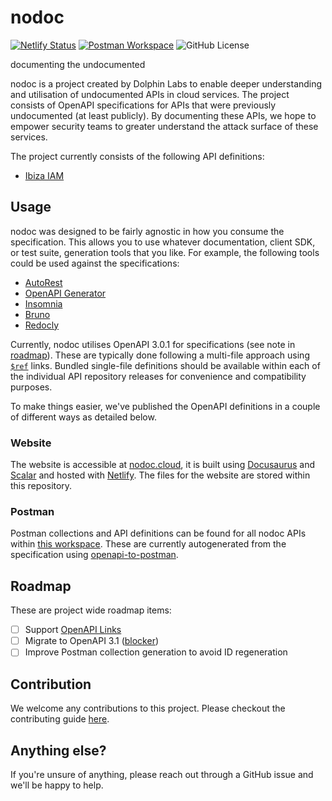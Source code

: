 # nodoc

[![Netlify Status](https://api.netlify.com/api/v1/badges/e8bdbd46-256f-4d97-a34c-775929adfbac/deploy-status)](https://app.netlify.com/sites/nodoc/deploys)
[![Postman Workspace](https://img.shields.io/badge/postman-dolphinlabs-ef5b25?logo=postman&logoColor=white)](https://www.postman.com/dolphinlabs/workspace/nodoc)
![GitHub License](https://img.shields.io/github/license/dolphinsec/nodoc)

documenting the undocumented

nodoc is a project created by Dolphin Labs to enable deeper understanding and utilisation of undocumented APIs in cloud services. The project consists of OpenAPI specifications for APIs that were previously undocumented (at least publicly). By documenting these APIs, we hope to empower security teams to greater understand the attack surface of these services.

The project currently consists of the following API definitions:

- [Ibiza IAM](https://github.com/dolphinsec/nodoc-ibiza-iam)

## Usage

nodoc was designed to be fairly agnostic in how you consume the specification. This allows you to use whatever documentation, client SDK, or test suite, generation tools that you like. For example, the following tools could be used against the specifications:

- [AutoRest](https://github.com/Azure/autorest)
- [OpenAPI Generator](https://openapi-generator.tech/)
- [Insomnia](https://docs.insomnia.rest/insomnia/import-export-data)
- [Bruno](https://www.usebruno.com/)
- [Redocly](https://redocly.com/)

Currently, nodoc utilises OpenAPI 3.0.1 for specifications (see note in [roadmap](#roadmap)). These are typically done following a multi-file approach using [`$ref`](https://swagger.io/docs/specification/using-ref/) links. Bundled single-file definitions should be available within each of the individual API repository releases for convenience and compatibility purposes.

To make things easier, we've published the OpenAPI definitions in a couple of different ways as detailed below.

### Website

The website is accessible at [nodoc.cloud](https://nodoc.cloud), it is built using [Docusaurus](https://docusaurus.io/) and [Scalar](https://github.com/scalar/scalar) and hosted with [Netlify](https://www.netlify.com/). The files for the website are stored within this repository.

### Postman

Postman collections and API definitions can be found for all nodoc APIs within [this workspace](https://www.postman.com/dolphinlabs/workspace/nodoc). These are currently autogenerated from the specification using [openapi-to-postman](https://github.com/postmanlabs/openapi-to-postman).

## Roadmap

These are project wide roadmap items:

- [ ] Support [OpenAPI Links](https://swagger.io/docs/specification/links/)
- [ ] Migrate to OpenAPI 3.1 ([blocker](https://community.postman.com/t/unable-to-validate-this-definition-when-choosing-3-1-0/56871/2))
- [ ] Improve Postman collection generation to avoid ID regeneration

## Contribution

We welcome any contributions to this project. Please checkout the contributing guide [here](/CONTRIBUTING.md).

## Anything else?

If you're unsure of anything, please reach out through a GitHub issue and we'll be happy to help.
